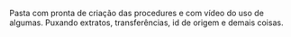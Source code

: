 Pasta com pronta de criação das procedures e com vídeo do uso de algumas. 
Puxando extratos, transferências, id de origem e demais coisas. 
